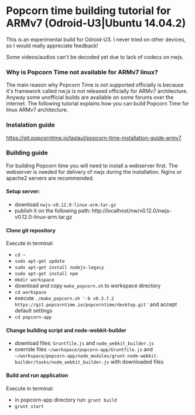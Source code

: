 # Popcorn time building tutorial for ARMv7 (Odroid-U3|Ubuntu 14.04.2)

This is an experimental build for Odroid-U3. I never tried on other devices, so I would really appreciate feedback!

Some videos/audios can't be decoded yet due to lack of codecs on nwjs. 

### Why is Popcorn Time not available for ARMv7 linux?
The main reason why Popcorn Time is not supported officially is because it's framework called nw.js is not released officially for ARMv7 architecture. Anyway some unofficial builds are available on some forums over the internet. The following tutorial explains how you can build Popcorn Time for linux ARMv7 architecture.

### Instalation guide
https://git.popcorntime.io/laslaul/popcorn-time-installation-guide-armv7

### Building guide
For building Popcorn time you will need to install a webserver first. The webserver is needed for delivery of nwjs during the installation. Nginx or apache2 servers are recommended.

#### Setup server:
  - download `nwjs-v0.12.0-linux-arm.tar.gz`
  - publish it on the following path: http://localhost/nw/v0.12.0/nwjs-v0.12.0-linux-arm.tar.gz

#### Clone git repository
Execute in terminal:
  - `cd ~`
  - `sudo apt-get update`
  - `sudo apt-get install nodejs-legacy`
  - `sudo apt-get install npm`
  - `mkdir workspace`
  - download and copy `make_popcorn.sh` to workspace directory
  - `cd workspace`
  - execute `./make_popcorn.sh '-b v0.3.7.2 https://git.popcorntime.io/popcorntime/desktop.git'` and accept default settings
  - `cd popcorn-app`

#### Change building script and node-webkit-builder
  - download files: `Gruntfile.js` and `node_webkit_builder.js`
  - override files `~/workspace/popcorn-app/Gruntfile.js` and `~/workspace/popcorn-app/node_modules/grunt-node-webkit-builder/tasks/node_webkit_builder.js` with downloaded files

#### Build and run application
Execute in terminal:
  - in popcorn-app directory run: `grunt build`
  - `grunt start`
